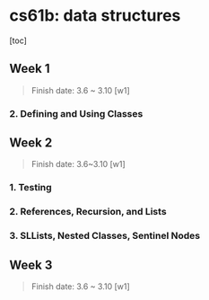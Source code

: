 # cs61b: data structures

[toc]

## Week 1

>Finish date: 3.6 ~ 3.10 [w1]



### 2. Defining and Using Classes





## Week 2

> Finish date: 3.6~3.10 [w1]



### 1. Testing





### 2. References, Recursion, and Lists







### 3. SLLists, Nested Classes, Sentinel Nodes



## Week 3

> Finish date: 3.6 ~ 3.10 [w1]



